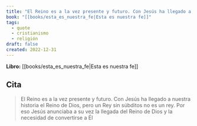 ```yaml
---
title: "El Reino es a la vez presente y futuro. Con Jesús ha llegado a nuestra historia ..."
book: "[[books/esta_es_nuestra_fe|Esta es nuestra fe]]"
tags:
  - quote
  - cristianismo
  - religión
draft: false
created: 2022-12-31
---
```


**Libro:** [[books/esta_es_nuestra_fe|Esta es nuestra fe]]

## Cita
> El Reino es a la vez presente y futuro. Con Jesús ha llegado a nuestra historia el Reino de Dios, pero un Rey sin súbditos no es un rey. Por eso Jesús anunciaba a su vez la llegada del Reino de Dios y la necesidad de convertirse a Él
